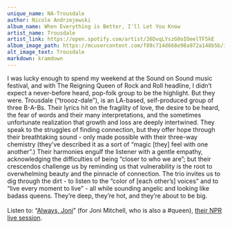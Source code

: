 ```yaml
---
unique_name: NA-Trousdale
author: Nicole Andrzejewski
album_name: When Everything is Better, I'll Let You Know
artist_name: Trousdale
artist_link: https://open.spotify.com/artist/26DvqLYszG0oIOeelTF5kE
album_image_path: https://mcusercontent.com/f89c714d668e98a972a148b5b/images/81366d9b-0b99-ea3a-d477-bd599a32e0bb.jpeg
alt_image_text: Trousdale
markdown: kramdown
---
```

I was lucky enough to spend my weekend at the Sound on Sound music festival, and with The Reigning Queen of Rock and Roll headline, I didn’t expect a never-before heard, pop-folk group to be the highlight. But they were. Trousdale (“troooz-dale”), is an LA-based, self-produced group of three B-A-Bs. Their lyrics hit on the fragility of love, the desire to be heard, the fear of words and their many interpretations, and the sometimes unfortunate realization that growth and loss are deeply intertwined. They speak to the struggles of finding connection, but they offer hope through their breathtaking sound - only made possible with their three-way chemistry (they’ve described it as a sort of “magic [they] feel with one another”.) Their harmonies engulf the listener with a gentle empathy, acknowledging the difficulties of being “closer to who we are”; but their crescendos challenge us by reminding us that vulnerability is the root to overwhelming beauty and the pinnacle of connection. The trio invites us to dig through the dirt - to listen to the “color of [each other’s] voices” and to “live every moment to live” - all while sounding angelic and looking like badass queens. They’re deep, they’re hot, and they’re about to be big. 
<br>
<br>
Listen to: “<a href="https://open.spotify.com/track/0YsdHMSBeW6TpNMBrZobBd?si=4d22740bdbac4448">Always, Joni</a>” (for Joni Mitchell, who is also a #queen), <a href="https://www.youtube.com/watch?v=JmivrNfM5PY">their NPR live session</a>.

